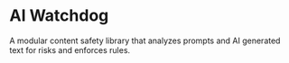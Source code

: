 # AI Watchdog

A modular content safety library that analyzes prompts and AI generated text for risks and enforces rules.
